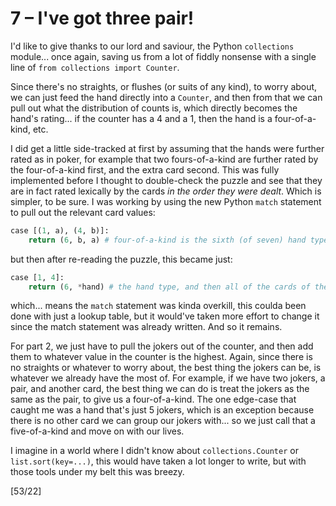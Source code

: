 # 7 &ndash; I've got three pair!
I'd like to give thanks to our lord and saviour, the Python `collections` module... once again, saving us from a lot of fiddly nonsense with a single line of `from collections import Counter`.

Since there's no straights, or flushes (or suits of any kind), to worry about, we can just feed the hand directly into a `Counter`, and then from that we can pull out what the distribution of counts is, which directly becomes the hand's rating... if the counter has a 4 and a 1, then the hand is a four-of-a-kind, etc.

I did get a little side-tracked at first by assuming that the hands were further rated as in poker, for example that two fours-of-a-kind are further rated by the four-of-a-kind first, and the extra card second. This was fully implemented before I thought to double-check the puzzle and see that they are in fact rated lexically by the cards _in the order they were dealt_. Which is simpler, to be sure. I was working by using the new Python `match` statement to pull out the relevant card values:
```py
case [(1, a), (4, b)]:
    return (6, b, a) # four-of-a-kind is the sixth (of seven) hand types, and then sort by the four-of and then the single
```
but then after re-reading the puzzle, this became just:
```py
case [1, 4]:
    return (6, *hand) # the hand type, and then all of the cards of the hand in order
```
which... means the `match` statement was kinda overkill, this coulda been done with just a lookup table, but it would've taken more effort to change it since the match statement was already written. And so it remains.

For part 2, we just have to pull the jokers out of the counter, and then add them to whatever value in the counter is the highest. Again, since there is no straights or whatever to worry about, the best thing the jokers can be, is whatever we already have the most of. For example, if we have two jokers, a pair, and another card, the best thing we can do is treat the jokers as the same as the pair, to give us a four-of-a-kind. The one edge-case that caught me was a hand that's just 5 jokers, which is an exception because there is no other card we can group our jokers with... so we just call that a five-of-a-kind and move on with our lives.

I imagine in a world where I didn't know about `collections.Counter` or `list.sort(key=...)`, this would have taken a lot longer to write, but with those tools under my belt this was breezy.

[53/22]

